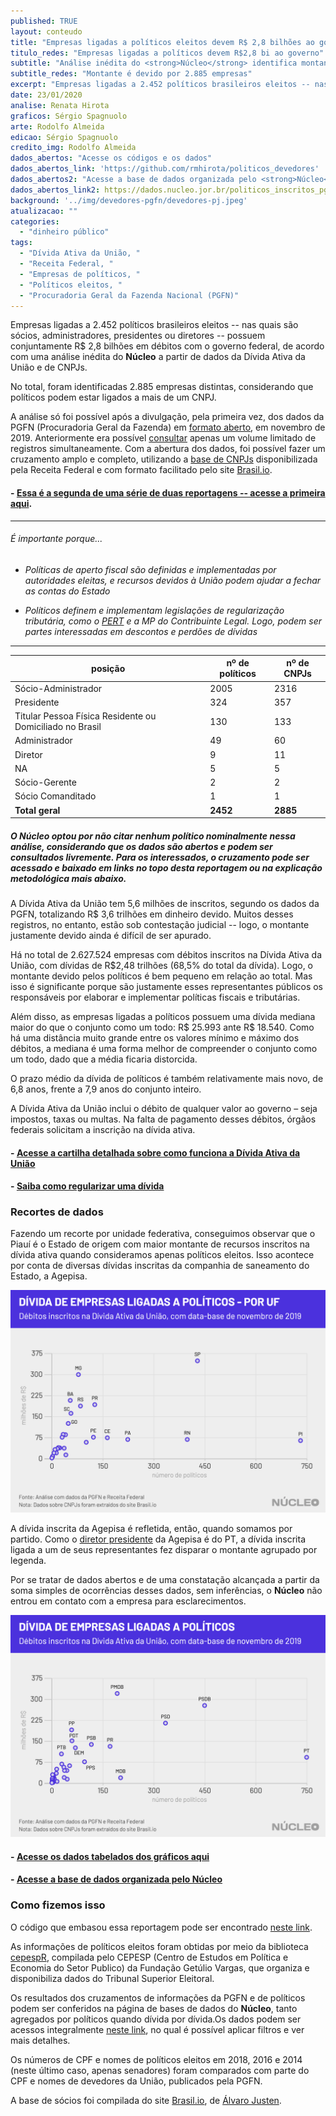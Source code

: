 ```yaml
---
published: TRUE
layout: conteudo
title: "Empresas ligadas a políticos eleitos devem R$ 2,8 bilhões ao governo federal"
titulo_redes: "Empresas ligadas a políticos devem R$2,8 bi ao governo"
subtitle: "Análise inédita do <strong>Núcleo</strong> identifica montante devido por 2.885 empresas cujos políticos são sócios, administradores, presidentes ou diretores."
subtitle_redes: "Montante é devido por 2.885 empresas"
excerpt: "Empresas ligadas a 2.452 políticos brasileiros eleitos -- nas quais são sócios, administradores, presidentes ou diretores -- possuem conjuntamente R$ 2,8 bilhões em débitos com governo federal, de acordo com uma análise inédita do **Núcleo** a partir de dados da Dívida Ativa da União e de CNPJs."
date: 23/01/2020
analise: Renata Hirota
graficos: Sérgio Spagnuolo
arte: Rodolfo Almeida
edicao: Sérgio Spagnuolo
credito_img: Rodolfo Almeida
dados_abertos: "Acesse os códigos e os dados"
dados_abertos_link: 'https://github.com/rmhirota/politicos_devedores'
dados_abertos2: "Acesse a base de dados organizada pelo <strong>Núcleo</strong>"
dados_abertos_link2: https://dados.nucleo.jor.br/politicos_inscritos_pgfn/cruzamento_total_empresas
background: '../img/devedores-pgfn/devedores-pj.jpeg'
atualizacao: ""
categories:
  - "dinheiro público"
tags:
  - "Dívida Ativa da União, "
  - "Receita Federal, "
  - "Empresas de políticos, "
  - "Políticos eleitos, "
  - "Procuradoria Geral da Fazenda Nacional (PGFN)"
---
```


Empresas ligadas a 2.452 políticos brasileiros eleitos -- nas quais são sócios, administradores, presidentes ou diretores -- possuem conjuntamente R$ 2,8 bilhões em débitos com o governo federal, de acordo com uma análise inédita do **Núcleo** a partir de dados da Dívida Ativa da União e de CNPJs.

No total, foram identificadas 2.885 empresas distintas, considerando que políticos podem estar ligados a mais de um CNPJ.

A análise só foi possível após a divulgação, pela primeira vez, dos dados da PGFN (Procuradoria Geral da Fazenda) em [formato aberto](https://www.pgfn.gov.br/acesso-a-informacao/dados-abertos), em novembro de 2019. Anteriormente era possível [consultar](https://www.listadevedores.pgfn.gov.br/) apenas um volume limitado de registros simultaneamente. Com a abertura dos dados, foi possível fazer um cruzamento amplo e completo, utilizando a [base de CNPJs](http://receita.economia.gov.br/orientacao/tributaria/cadastros/cadastro-nacional-de-pessoas-juridicas-cnpj/dados-publicos-cnpj) disponibilizada pela Receita Federal e com formato facilitado pelo site [Brasil.io](https://brasil.io/dataset/socios-brasil/socios).

#### - [Essa é a segunda de uma série de duas reportagens -- acesse a primeira aqui](https://nucleo.jor.br/dinheiro%20p%C3%BAblico/2020-01-22-divida-ativa-politicos-pessoa-fisica).

---

###### É importante porque...

- *Políticas de aperto fiscal são definidas e implementadas por autoridades eleitas, e recursos devidos à União podem ajudar a fechar as contas do Estado*

- *Políticos definem e implementam legislações de regularização tributária, como o [PERT](http://receita.economia.gov.br/acesso-rapido/legislacao/legislacao-por-assunto/copy_of_prt-programa-de-regularizacao-tributaria) e a MP do Contribuinte Legal. Logo, podem ser partes interessadas em descontos e perdões de dívidas*

---

| posição                                                  | nº de políticos | nº de CNPJs |
|----------------------------------------------------------|-----------------|-------------|
| Sócio-Administrador                                      | 2005            | 2316        |
| Presidente                                               | 324             | 357         |
| Titular Pessoa Física Residente ou Domiciliado no Brasil | 130             | 133         |
| Administrador                                            | 49              | 60          |
| Diretor                                                  | 9               | 11          |
| NA                                                       | 5               | 5           |
| Sócio-Gerente                                            | 2               | 2           |
| Sócio Comanditado                                        | 1               | 1           |
| <strong>Total geral</strong>                             | <strong>2452</strong>| <strong>2885</strong>|

##### O **Núcleo** optou por não citar nenhum político nominalmente nessa análise, considerando que os dados são abertos e podem ser consultados livremente. Para os interessados, o cruzamento pode ser acessado e baixado em links no topo desta reportagem ou na explicação metodológica mais abaixo.

A Dívida Ativa da União tem 5,6 milhões de inscritos, segundo os dados da PGFN, totalizando R$ 3,6 trilhões em dinheiro devido. Muitos desses registros, no entanto, estão sob contestação judicial -- logo, o montante justamente devido ainda é difícil de ser apurado.

Há no total de 2.627.524 empresas com débitos inscritos na Dívida Ativa da União, com dívidas de R$2,48 trilhões (68,5% do total da dívida). Logo, o montante devido pelos políticos é bem pequeno em relação ao total. Mas isso é significante porque são justamente esses representantes públicos os responsáveis por elaborar e implementar políticas fiscais e tributárias.

Além disso, as empresas ligadas a políticos possuem uma dívida mediana maior do que o conjunto como um todo: R$ 25.993 ante R$ 18.540. Como há uma distância muito grande entre os valores mínimo e máximo dos débitos, a mediana é uma forma melhor de compreender o conjunto como um todo, dado que a média ficaria distorcida.

O prazo médio da dívida de políticos é também relativamente mais novo, de 6,8 anos, frente a 7,9 anos do conjunto inteiro.

A Dívida Ativa da União inclui o débito de qualquer valor ao governo – seja impostos, taxas ou multas. Na falta de pagamento desses débitos, órgãos federais solicitam a inscrição na dívida ativa.

#### - [Acesse a cartilha detalhada sobre como funciona a Dívida Ativa da União](http://www.pgfn.fazenda.gov.br/assuntos/divida-ativa-da-uniao/orgaos-envolvidos/cartilha_orgaos-de-origem.pdf)

#### - [Saiba como regularizar uma dívida](https://www.regularize.pgfn.gov.br/)

### Recortes de dados

Fazendo um recorte por unidade federativa, conseguimos observar que o Piauí é o Estado de origem com maior montante de recursos inscritos na dívida ativa quando consideramos apenas políticos eleitos. Isso acontece por conta de diversas dívidas inscritas da companhia de saneamento do Estado, a Agepisa.

![Dívida por UF](../img/devedores-pgfn/politicos-pf-poruf_pj.png)

A dívida inscrita da Agepisa é refletida, então, quando somamos por partido. Como o [diretor presidente](http://www.agespisa.com.br/site/pages/public/aAgespisa.jsf) da Agepisa é do PT, a dívida inscrita ligada a um de seus representantes fez disparar o montante agrupado por legenda.

Por se tratar de dados abertos e de uma constatação alcançada a partir da soma simples de ocorrências desses dados, sem inferências, o **Núcleo** não entrou em contato com a empresa para esclarecimentos.

![Dívida por UF](../img/devedores-pgfn/politicos-pf-porpatido_pj.png)

#### - [Acesse os dados tabelados dos gráficos aqui](https://docs.google.com/spreadsheets/d/1MgWWMJsQWyReMOhMu3WVfAI-Rdlw9Bml326hSnU8H4Q/edit?usp=sharing)

#### - [Acesse a base de dados organizada pelo Núcleo](https://dados.nucleo.jor.br/politicos_inscritos_pgfn/cruzamento_total_empresas)

### Como fizemos isso

O código que embasou essa reportagem pode ser encontrado [neste link](https://github.com/rmhirota/politicos_devedores).

As informações de políticos eleitos foram obtidas por meio da biblioteca [cepespR](https://github.com/Cepesp-Fgv/cepesp-r), compilada pelo CEPESP (Centro de Estudos em Política e Economia do Setor Publico) da Fundação Getúlio Vargas, que organiza e disponibiliza dados do Tribunal Superior Eleitoral.

Os resultados dos cruzamentos de informações da PGFN e de políticos podem ser conferidos na página de bases de dados do **Núcleo**, tanto agregados por políticos quando dívida por dívida.Os dados podem ser acessos integralmente [neste link](https://dados.nucleo.jor.br/politicos_inscritos_pgfn), no qual é possível aplicar filtros e ver mais detalhes.

Os números de CPF e nomes de políticos eleitos em 2018, 2016 e 2014 (neste último caso, apenas senadores) foram comparados com parte do CPF e nomes de devedores da União, publicados pela PGFN.

A base de sócios foi compilada do site [Brasil.io](https://brasil.io/), de [Álvaro Justen](https://twitter.com/turicas).

<style>

.justapose{
  height: 54vh
}
</style>
